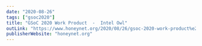 ```yaml
---
date: "2020-08-26"
tags: ["gsoc2020"]
title: "GSoC 2020 Work Product  -  Intel Owl"
outLink: "https://www.honeynet.org/2020/08/26/gsoc-2020-work-product%e2%80%8a-%e2%80%8aintel-owl/"
publisherWebsite: "honeynet.org"
---
```

